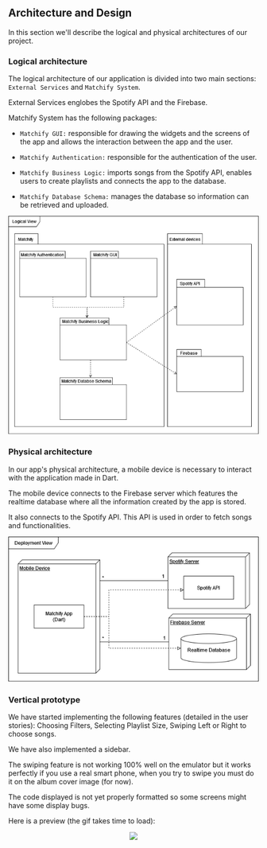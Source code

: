 
## Architecture and Design
In this section we'll describe the logical and physical architectures of our project.

### Logical architecture

The logical architecture of our application is divided into two main sections: `External Services` and `Matchify System`.

External Services englobes the Spotify API and the Firebase.

Matchify System has the following packages:

* `Matchify GUI:` responsible for drawing the widgets and the screens of the app and allows the interaction between the app and the user.

* `Matchify Authentication:` responsible for the authentication of the user.

* `Matchify Business Logic:` imports songs from the Spotify API, enables users to create playlists and connects the app to the database.

* `Matchify Database Schema:` manages the database so information can be retrieved and uploaded.

 <p align="center" justify="center">
  <img src="/images/logical_architecture.png"/>
</p>

### Physical architecture

In our app's physical architecture, a mobile device is necessary
to interact with the application made in Dart.

The mobile device connects to the Firebase server
which features the realtime database where all the information created by
the app is stored.

It also connects to the Spotify API. This API is used in order to fetch songs and functionalities.

 <p align="center" justify="center">
  <img src="/images/physical_architecture.png"/>
</p>


### Vertical prototype

We have started implementing the following features (detailed in the user stories): Choosing Filters, Selecting Playlist Size, Swiping Left or Right to choose songs.

We have also implemented a sidebar.

The swiping feature is not working 100% well on the emulator but it works perfectly if you use a real smart phone, when you try to swipe you must do it on the album cover image (for now).

The code displayed is not yet properly formatted so some screens might have some display bugs.

Here is a preview (the gif takes time to load): 


<p align="center" justify="center">
  <img width=300 src="/images/prototype.gif"/>
</p>
